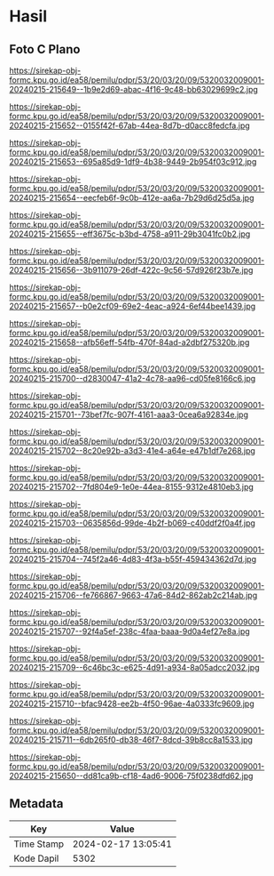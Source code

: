 # Hasil

## Foto C Plano

https://sirekap-obj-formc.kpu.go.id/ea58/pemilu/pdpr/53/20/03/20/09/5320032009001-20240215-215649--1b9e2d69-abac-4f16-9c48-bb63029699c2.jpg

https://sirekap-obj-formc.kpu.go.id/ea58/pemilu/pdpr/53/20/03/20/09/5320032009001-20240215-215652--0155f42f-67ab-44ea-8d7b-d0acc8fedcfa.jpg

https://sirekap-obj-formc.kpu.go.id/ea58/pemilu/pdpr/53/20/03/20/09/5320032009001-20240215-215653--695a85d9-1df9-4b38-9449-2b954f03c912.jpg

https://sirekap-obj-formc.kpu.go.id/ea58/pemilu/pdpr/53/20/03/20/09/5320032009001-20240215-215654--eecfeb6f-9c0b-412e-aa6a-7b29d6d25d5a.jpg

https://sirekap-obj-formc.kpu.go.id/ea58/pemilu/pdpr/53/20/03/20/09/5320032009001-20240215-215655--eff3675c-b3bd-4758-a911-29b3041fc0b2.jpg

https://sirekap-obj-formc.kpu.go.id/ea58/pemilu/pdpr/53/20/03/20/09/5320032009001-20240215-215656--3b911079-26df-422c-9c56-57d926f23b7e.jpg

https://sirekap-obj-formc.kpu.go.id/ea58/pemilu/pdpr/53/20/03/20/09/5320032009001-20240215-215657--b0e2cf09-69e2-4eac-a924-6ef44bee1439.jpg

https://sirekap-obj-formc.kpu.go.id/ea58/pemilu/pdpr/53/20/03/20/09/5320032009001-20240215-215658--afb56eff-54fb-470f-84ad-a2dbf275320b.jpg

https://sirekap-obj-formc.kpu.go.id/ea58/pemilu/pdpr/53/20/03/20/09/5320032009001-20240215-215700--d2830047-41a2-4c78-aa96-cd05fe8166c6.jpg

https://sirekap-obj-formc.kpu.go.id/ea58/pemilu/pdpr/53/20/03/20/09/5320032009001-20240215-215701--73bef7fc-907f-4161-aaa3-0cea6a92834e.jpg

https://sirekap-obj-formc.kpu.go.id/ea58/pemilu/pdpr/53/20/03/20/09/5320032009001-20240215-215702--8c20e92b-a3d3-41e4-a64e-e47b1df7e268.jpg

https://sirekap-obj-formc.kpu.go.id/ea58/pemilu/pdpr/53/20/03/20/09/5320032009001-20240215-215702--7fd804e9-1e0e-44ea-8155-9312e4810eb3.jpg

https://sirekap-obj-formc.kpu.go.id/ea58/pemilu/pdpr/53/20/03/20/09/5320032009001-20240215-215703--0635856d-99de-4b2f-b069-c40ddf2f0a4f.jpg

https://sirekap-obj-formc.kpu.go.id/ea58/pemilu/pdpr/53/20/03/20/09/5320032009001-20240215-215704--745f2a46-4d83-4f3a-b55f-459434362d7d.jpg

https://sirekap-obj-formc.kpu.go.id/ea58/pemilu/pdpr/53/20/03/20/09/5320032009001-20240215-215706--fe766867-9663-47a6-84d2-862ab2c214ab.jpg

https://sirekap-obj-formc.kpu.go.id/ea58/pemilu/pdpr/53/20/03/20/09/5320032009001-20240215-215707--92f4a5ef-238c-4faa-baaa-9d0a4ef27e8a.jpg

https://sirekap-obj-formc.kpu.go.id/ea58/pemilu/pdpr/53/20/03/20/09/5320032009001-20240215-215709--6c46bc3c-e625-4d91-a934-8a05adcc2032.jpg

https://sirekap-obj-formc.kpu.go.id/ea58/pemilu/pdpr/53/20/03/20/09/5320032009001-20240215-215710--bfac9428-ee2b-4f50-96ae-4a0333fc9609.jpg

https://sirekap-obj-formc.kpu.go.id/ea58/pemilu/pdpr/53/20/03/20/09/5320032009001-20240215-215711--6db265f0-db38-46f7-8dcd-39b8cc8a1533.jpg

https://sirekap-obj-formc.kpu.go.id/ea58/pemilu/pdpr/53/20/03/20/09/5320032009001-20240215-215650--dd81ca9b-cf18-4ad6-9006-75f0238dfd62.jpg


## Metadata

| Key        | Value               |
| ---------- | ------------------- |
| Time Stamp | 2024-02-17 13:05:41 |
| Kode Dapil | 5302                |



